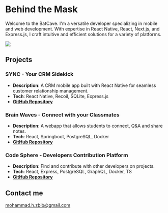 # Behind the Mask

Welcome to the BatCave. I'm a versatile developer specializing in mobile and web development. With expertise in React Native, React, Next.js, and Express.js, I craft intuitive and efficient solutions for a variety of platforms. 

<p align="flex-start">
  <a href="https://skillicons.dev">
    <img src="https://skillicons.dev/icons?i=react,js,ts,html,css,expressjs,nestjs,java,spring&perline=10" style="margin-right: 120px; "/>
  </a>
 </p>


 
## Projects

### SYNC - Your CRM Sidekick

- **Description**: A CRM mobile app built with React Native for seamless customer relationship management.
- **Tech**: React Native, Recoil, SQLite, Express.js
- **[GitHub Repository](https://github.com/mhmd-zbib/sync-app)**
 
### Brain Waves - Connect with your Classmates

- **Description**: A webapp that allows students to connect, Q&A and share notes.
- **Tech**: React, Springboot, PostgreSQL, Docker
- **[GitHub Repository](https://github.com/mhmd-zbib/brain-waves)**

### Code Sphere -  Developers Contribution Platform

- **Description**: Find and contribute with other developers on projects.
- **Tech**: React, Express, PostgreSQL, GraphQL, Docker, TS
- **[GitHub Repository](https://github.com/mhmd-zbib/code-sphere)**
 
## Contact me
mohammad.h.zbib@gmail.com


 
 
